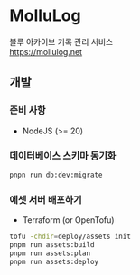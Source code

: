 # MolluLog

블루 아카이브 기록 관리 서비스  
<https://mollulog.net>


## 개발

### 준비 사항

- NodeJS (>= 20)

### 데이터베이스 스키마 동기화

```bash
pnpn run db:dev:migrate
```

### 에셋 서버 배포하기

- Terraform (or OpenTofu)

```bash
tofu -chdir=deploy/assets init
pnpm run assets:build
pnpm run assets:plan
pnpm run assets:deploy
```
